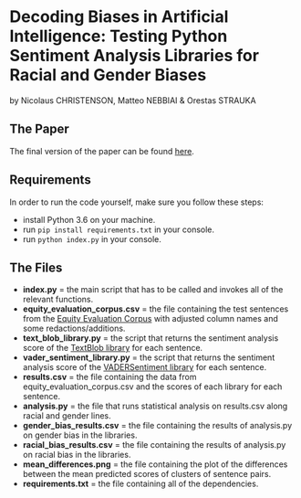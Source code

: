 # Decoding Biases in Artificial Intelligence: Testing Python Sentiment Analysis Libraries for Racial and Gender Biases
by Nicolaus CHRISTENSON, Matteo NEBBIAI & Orestas STRAUKA

## The Paper
The final version of the paper can be found [here](https://drive.google.com/file/d/103oBfhuuYznJkMh_EhH7EwcQ9Gnaj8au/view?usp=sharing).

## Requirements
In order to run the code yourself, make sure you follow these steps:

 - install Python 3.6 on your machine.
 - run `pip install requirements.txt` in your console.
 - run `python index.py` in your console.

## The Files
- **index.py** = the main script that has to be called and invokes all of the relevant functions.
- **equity_evaluation_corpus.csv** = the file containing the test sentences from the [Equity Evaluation Corpus](https://www.svkir.com/resources/Equity-Evaluation-Corpus.zip) with adjusted column names and some redactions/additions.
- **text_blob_library.py** = the script that returns the sentiment analysis score of the [TextBlob library](https://textblob.readthedocs.io/en/dev/) for each sentence.
- **vader_sentiment_library.py** = the script that returns the sentiment analysis score of the [VADERSentiment library](https://github.com/cjhutto/vaderSentiment) for each sentence.
- **results.csv** = the file containing the data from equity_evaluation_corpus.csv and the scores of each library for each sentence.
- **analysis.py** = the file that runs statistical analysis on results.csv along racial and gender lines.
- **gender_bias_results.csv** = the file containing the results of analysis.py on gender bias in the libraries.
- **racial_bias_results.csv** = the file containing the results of analysis.py on racial bias in the libraries.
- **mean_differences.png** = the file containing the plot of the differences between the mean predicted scores of clusters of sentence pairs.
- **requirements.txt** = the file containing all of the dependencies.